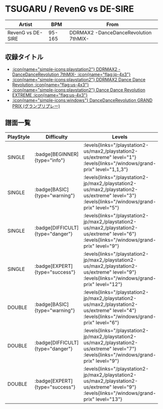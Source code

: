 # TSUGARU / RevenG vs DE-SIRE

|Artist|BPM|From|
|------|---|----|
|RevenG vs DE-SIRE|95-165|DDRMAX2 -DanceDanceRevolution 7thMIX-|

## 収録タイトル

- [:icon{name="simple-icons:playstation2"} DDRMAX2 -DanceDanceRevolution 7thMIX- :icon{name="flag:jp-4x3"}](/playstation2-jp/max2)
- [:icon{name="simple-icons:playstation2"} DDRMAX2 Dance Dance Revolution :icon{name="flag:us-4x3"}](/playstation2-us/max2)
- [:icon{name="simple-icons:playstation2"} Dance Dance Revolution EXTREME :icon{name="flag:us-4x3"}](/playstation2-us/extreme)
- [:icon{name="simple-icons:windows"} DanceDanceRevolution GRAND PRIX (グランプリプレー)](/windows/grand-prix)

## 譜面一覧

|PlayStyle|Difficulty|Levels|Notes|Movie|
|---------|----------|------|-----|-----|
|SINGLE| :badge[BEGINNER]{type="info"}| :levels{links="/playstation2-us/max2,/playstation2-us/extreme" level="1"} :levels{links="/windows/grand-prix" level="1,1,3"}|92/0||
|SINGLE| :badge[BASIC]{type="warning"}| :levels{links="/playstation2-jp/max2,/playstation2-us/max2,/playstation2-us/extreme" level="3"} :levels{links="/windows/grand-prix" level="5"}|107/18||
|SINGLE| :badge[DIFFICULT]{type="danger"}| :levels{links="/playstation2-jp/max2,/playstation2-us/max2,/playstation2-us/extreme" level="6"} :levels{links="/windows/grand-prix" level="9"}|232/8||
|SINGLE| :badge[EXPERT]{type="success"}| :levels{links="/playstation2-jp/max2,/playstation2-us/max2,/playstation2-us/extreme" level="9"} :levels{links="/windows/grand-prix" level="12"}|366/8||
|DOUBLE| :badge[BASIC]{type="warning"}| :levels{links="/playstation2-jp/max2,/playstation2-us/max2,/playstation2-us/extreme" level="4"} :levels{links="/windows/grand-prix" level="6"}|158/4||
|DOUBLE| :badge[DIFFICULT]{type="danger"}| :levels{links="/playstation2-jp/max2,/playstation2-us/max2,/playstation2-us/extreme" level="7"} :levels{links="/windows/grand-prix" level="9"}|236/5||
|DOUBLE| :badge[EXPERT]{type="success"}| :levels{links="/playstation2-jp/max2,/playstation2-us/max2,/playstation2-us/extreme" level="9"} :levels{links="/windows/grand-prix" level="13"}|360/3||
